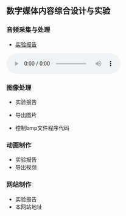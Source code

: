 ## 数字媒体内容综合设计与实验

### 音频采集与处理
- [实验报告](https://github.com/MashiroSaikou/multimedia/exp1/exp1.html)
<audio id="导出音频" controls="" preload="none">
    <soure id="mp3" src="https://github.com/MashiroSaikou/multimedia/exp1/导出内容.mp3">
      </audio>

### 图像处理
- 实验报告
- 导出图片

- 控制bmp文件程序代码

### 动画制作
- 实验报告
- 导出视频

### 网站制作
- 实验报告
- 本网站地址
